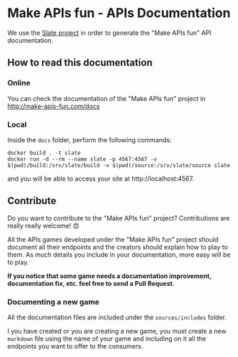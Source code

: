 # Make APIs fun - APIs Documentation

We use the [Slate project](https://github.com/slatedocs/slate) in order to generate the "Make APIs fun" API documentation.

## How to read this documentation

### Online

You can check the documentation of the "Make APIs fun" project in http://make-apis-fun.com/docs

### Local

Inside the `docs` folder, perform the following commands:

```
docker build . -t slate
docker run -d --rm --name slate -p 4567:4567 -v $(pwd)/build:/srv/slate/build -v $(pwd)/source:/srv/slate/source slate
```

and you will be able to access your site at http://localhost:4567.

## Contribute

Do you want to contribute to the "Make APIs fun" project? Contributions are really really welcome! 😍

All the APIs games developed under the "Make APIs fun" project should document all their endpoints and the creators should explain how to play to them. As much details you include in your documentation, more easy will be to play.

**If you notice that some game needs a documentation improvement, documentation fix, etc. feel free to send a Pull Request.**

### Documenting a new game

All the documentation files are included under the `sources/includes` folder. 

I you have created or you are creating a new game, you must create a new `markdown` file using the name of your game and including on it all the endpoints you want to offer to the consumers.